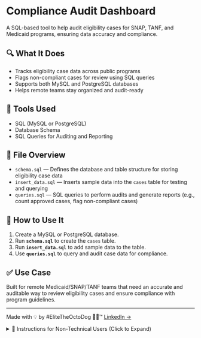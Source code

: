 # Compliance Audit Dashboard

A SQL-based tool to help audit eligibility cases for SNAP, TANF, and Medicaid programs, ensuring data accuracy and compliance.

## 🔍 What It Does
- Tracks eligibility case data across public programs
- Flags non-compliant cases for review using SQL queries
- Supports both MySQL and PostgreSQL databases
- Helps remote teams stay organized and audit-ready

## 🧰 Tools Used
- SQL (MySQL or PostgreSQL)
- Database Schema
- SQL Queries for Auditing and Reporting

## 📁 File Overview
- `schema.sql` — Defines the database and table structure for storing eligibility case data
- `insert_data.sql` — Inserts sample data into the `cases` table for testing and querying
- `queries.sql` — SQL queries to perform audits and generate reports (e.g., count approved cases, flag non-compliant cases)

## 🧪 How to Use It
1. Create a MySQL or PostgreSQL database.
2. Run **`schema.sql`** to create the `cases` table.
3. Run **`insert_data.sql`** to add sample data to the table.
4. Use **`queries.sql`** to query and audit case data for compliance.

## ✅ Use Case
Built for remote Medicaid/SNAP/TANF teams that need an accurate and auditable way to review eligibility cases and ensure compliance with program guidelines.

---

Made with 💡 by #EliteTheOctoDog 🐙🐶™ [LinkedIn →](https://linkedin.com/in/JoeNetherland)

<details>
<summary>📘 Instructions for Non-Technical Users (Click to Expand)</summary>

### 💡 How to Use This Tool (No Tech Skills Needed)

This tool helps you audit eligibility case data for SNAP, TANF, or Medicaid by running pre-made SQL queries. You don't need to be technical to use it.

---

### ✅ What You’ll Need:
1. A MySQL or PostgreSQL database installed on your computer (download at: https://www.mysql.com/downloads/ or https://www.postgresql.org/download/)
2. SQL software or client (e.g., MySQL Workbench or pgAdmin) to run the SQL queries
3. Your case data ready to be imported into the database

---

### 🧭 Step-by-Step Instructions

#### 1. Download the Tool
- Go to:  
  [https://github.com/TheRealDjElite/ComplianceAuditDashboard](https://github.com/TheRealDjElite/ComplianceAuditDashboard)
- Click the green **Code** button → **Download ZIP**
- Unzip the folder

#### 2. Set Up Your Database
- Open your SQL client (e.g., MySQL Workbench or pgAdmin)  
- Create a new database (e.g., `compliance_audit`)

#### 3. Import the Database Schema
- Run **`schema.sql`** to set up the tables needed for storing case data.
  - In your SQL client, open **`schema.sql`** and run it.

#### 4. Add Sample Data
- Run **`insert_data.sql`** to insert sample case data into the database.
  - In your SQL client, open **`insert_data.sql`** and run it.

#### 5. Run Queries for Auditing
- Use **`queries.sql`** to run audit queries.
  - Open **`queries.sql`** in your SQL client and run the queries to audit the case data.
  - Review the results to see flagged non-compliant cases.

---

### 👩‍💼 Example Use
You’re reviewing Medicaid cases for compliance. After setting up the database and importing your data, you run the audit queries to flag any cases with missing or invalid data. You can then generate reports or further investigate flagged cases.

</details>
